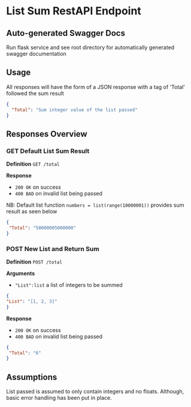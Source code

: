 # List Sum RestAPI Endpoint

## Auto-generated Swagger Docs

Run flask service and see root directory for automatically generated swagger documentation

## Usage

All responses will have the form of a JSON response with a tag of 'Total' followed the sum result


```json
{
  "Total": "Sum integer value of the list passed"
}
```

## Responses Overview

### GET Default List Sum Result

**Definition**
`GET /total`

**Response**
 - `200 OK` on success
 - `400 BAD` on invalid list being passed
 
 NB: Default list function ```numbers = list(range(10000001))``` provides sum result as seen below
 
 ```json
{
  "Total": "50000005000000"
}
```

### POST New List and Return Sum

**Definition**
`POST /total`
 
**Arguments**
 - `"List":list` a list of integers to be summed
 
  ```json
{
  "List": "[1, 2, 3]"
}
```
 
 **Response**
 - `200 OK` on success
 - `400 BAD` on invalid list being passed

 
 ```json
{
  "Total": "6"
}
```

## Assumptions
List passed is assumed to only contain integers and no floats. Although, basic error handling has been put in place.
